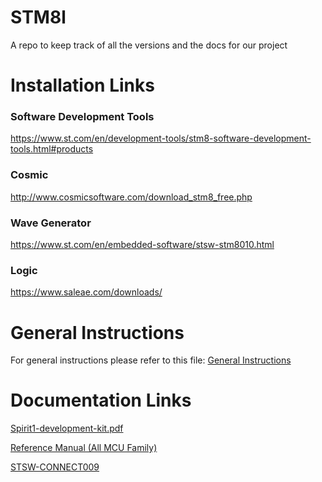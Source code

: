 
# STM8l
A repo to keep track of all the versions and the docs for our project

# Installation Links

### Software Development Tools

https://www.st.com/en/development-tools/stm8-software-development-tools.html#products

### Cosmic

http://www.cosmicsoftware.com/download_stm8_free.php

### Wave Generator

https://www.st.com/en/embedded-software/stsw-stm8010.html

### Logic

https://www.saleae.com/downloads/

# General Instructions

For general instructions please refer to this file:
[General Instructions](https://github.com/katistix/STM8l/blob/main/Personal%20Docs/General%20Instrunctions.md)

# Documentation Links

[Spirit1-development-kit.pdf](https://www.st.com/resource/en/user_manual/dm00092275-spirit1-development-kit-stmicroelectronics.pdf)

[Reference Manual (All MCU Family)](https://www.st.com/resource/en/reference_manual/cd00218714-stm8l050j3-stm8l051f3-stm8l052c6-stm8l052r8-mcus-and-stm8l151l152-stm8l162-stm8al31-stm8al3l-lines-stmicroelectronics.pdf)

[STSW-CONNECT009](https://www.st.com/en/embedded-software/stsw-connect009.html)

